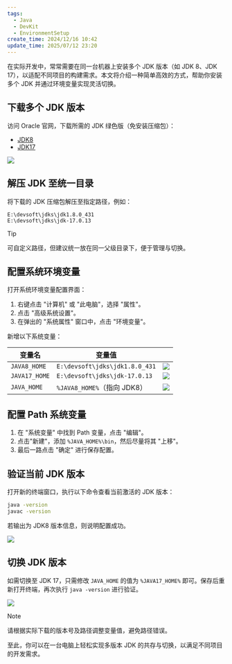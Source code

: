 ```yaml
---
tags:
  - Java
  - DevKit
  - EnvironmentSetup
create_time: 2024/12/16 10:42
update_time: 2025/07/12 23:20
---
```


在实际开发中，常常需要在同一台机器上安装多个 JDK 版本（如 JDK 8、JDK 17），以适配不同项目的构建需求。本文将介绍一种简单高效的方式，帮助你安装多个 JDK 并通过环境变量实现灵活切换。

## 下载多个 JDK 版本

访问 Oracle 官网，下载所需的 JDK 绿色版（免安装压缩包）：

- [JDK8](https://www.oracle.com/java/technologies/downloads/#java8-windows)
- [JDK17](https://www.oracle.com/java/technologies/downloads/#java17-windows)

 ![](https://img.xiaorang.fun/202502251750522.png)

## 解压 JDK 至统一目录

将下载的 JDK 压缩包解压至指定路径，例如：

```text
E:\devsoft\jdks\jdk1.8.0_431
E:\devsoft\jdks\jdk-17.0.13
```

> [!tip]
> 可自定义路径，但建议统一放在同一父级目录下，便于管理与切换。

## 配置系统环境变量

打开系统环境变量配置界面：

1. 右键点击 "计算机" 或 "此电脑"，选择 "属性"。
2. 点击 "高级系统设置"。
3. 在弹出的 "系统属性" 窗口中，点击 "环境变量"。

新增以下系统变量：

| 变量名 | 变量值 | |
| ------------- | ------------------------------ | ------------------------------------------------- |
| `JAVA8_HOME` | `E:\devsoft\jdks\jdk1.8.0_431` | ![](https://img.xiaorang.fun/202502251750523.png) |
| `JAVA17_HOME` | `E:\devsoft\jdks\jdk-17.0.13` | ![](https://img.xiaorang.fun/202502251750524.png) |
| `JAVA_HOME` | `%JAVA8_HOME%`（指向 JDK8） | ![](https://img.xiaorang.fun/202502251750525.png) |

## 配置 Path 系统变量

1. 在 "系统变量" 中找到 Path 变量，点击 "编辑"。
2. 点击"新建"，添加 `%JAVA_HOME%\bin`，然后尽量将其 "上移"。
3. 最后一路点击 "确定" 进行保存配置。

## 验证当前 JDK 版本

打开新的终端窗口，执行以下命令查看当前激活的 JDK 版本：

```bash
java -version
javac -version
```

若输出为 JDK8 版本信息，则说明配置成功。

![](https://img.xiaorang.fun/202502251750526.png)

## 切换 JDK 版本

如需切换至 JDK 17，只需修改 `JAVA_HOME` 的值为 `%JAVA17_HOME%` 即可。保存后重新打开终端，再次执行 `java -version` 进行验证。

![](https://img.xiaorang.fun/202502251750527.png)

> [!note]
> 请根据实际下载的版本号及路径调整变量值，避免路径错误。

至此，你可以在一台电脑上轻松实现多版本 JDK 的共存与切换，以满足不同项目的开发需求。
